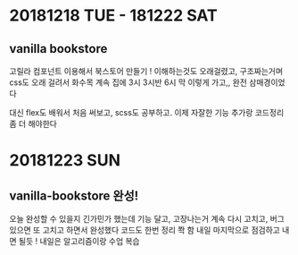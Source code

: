 # 20181218 TUE - 181222 SAT
## vanilla bookstore 

고릴라 컴포넌트 이용해서 북스토어 만들기 ! 
이해하는것도 오래걸렸고, 구조짜는거며 css도 오래 걸려서 
화수목 계속 집에 3시 3시반 6시 막 이렇게 가고,,
완전 삼매경이었다 

대신 flex도 배워서 처음 써보고, scss도 공부하고.
이제 자잘한 기능 추가랑 코드정리 좀 더 해야한다
<br />


# 20181223 SUN
## vanilla-bookstore 완성! 

오늘 완성할 수 있을지 긴가민가 했는데 
기능 달고, 고장나는거 계속 다시 고치고, 버그 있으면 또 고치고 하면서 완성했다 
코드도 한번 정리 쫙 함 
내일 마지막으로 점검하고 내면 될듯 ! 
내일은 알고리즘이랑 수업 복습 
